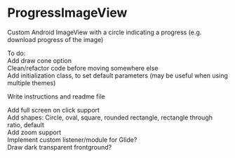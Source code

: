 # ProgressImageView  
Custom Android ImageView with a circle indicating a progress (e.g. download progress of the image)  
  
To do:  
Add draw cone option  
Clean/refactor code before moving somewhere else  
Add initialization class, to set default parameters (may be useful when using multiple themes)  
  
Write instructions and readme file  
  
Add full screen on click support  
Add shapes: Circle, oval, square, rounded rectangle, rectangle through ratio, default  
Add zoom support  
Implement custom listener/module for Glide?  
Draw dark transparent frontground?  
